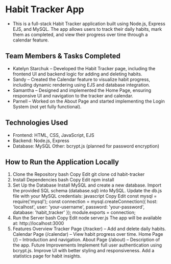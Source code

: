 # Habit Tracker App
  - This is a full-stack Habit Tracker application built using Node.js, Express EJS, and MySQL. The app allows users to track their daily habits, mark them as completed, and view their progress over time through a calendar feature.

## Team Members & Tasks Completed
- Katelyn Starchuk – Developed the Habit Tracker page, including the frontend UI and backend logic for adding and deleting habits.
- Sandy – Created the Calendar feature to visualize habit progress, including dynamic rendering using EJS and database integration.
- Samantha – Designed and implemented the Home Page, ensuring responsive UI and navigation to the tracker and calendar.
- Parnell – Worked on the About Page and started implementing the Login System (not yet fully functional).
## Technologies Used
- Frontend: HTML, CSS, JavaScript, EJS
- Backend: Node.js, Express
- Database: MySQL
Other: bcrypt.js (planned for password encryption)

## How to Run the Application Locally
1. Clone the Repository
bash
Copy
Edit
git clone <repo-url>
cd habit-tracker
1. Install Dependencies
bash
Copy
Edit
npm install
1. Set Up the Database
Install MySQL and create a new database.
Import the provided SQL schema (database.sql) into MySQL.
Update the db.js file with your MySQL credentials:
javascript
Copy
Edit
const mysql = require('mysql');
const connection = mysql.createConnection({
    host: 'localhost',
    user: 'your-username',
    password: 'your-password',
    database: 'habit_tracker'
});
module.exports = connection;
1. Run the Server
bash
Copy
Edit
node server.js
The app will be available at: http://localhost:3000
1. Features Overview
Tracker Page (/tracker) – Add and delete daily habits.
Calendar Page (/calendar) – View habit progress over time.
Home Page (/) – Introduction and navigation.
About Page (/about) – Description of the app.
Future Improvements
Implement full user authentication using bcrypt.js.
Improve UI with better styling and responsiveness.
Add a statistics page for habit insights.